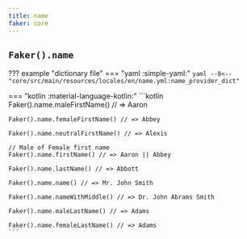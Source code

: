 ```yaml
---
title: name
faker: core
---
```


## `Faker().name`

??? example "dictionary file"
    === "yaml :simple-yaml:"
        ```yaml
        --8<-- "core/src/main/resources/locales/en/name.yml:name_provider_dict"
        ```

=== "kotlin :material-language-kotlin:"
    ```kotlin
    Faker().name.maleFirstName() // => Aaron

    Faker().name.femaleFirstName() // => Abbey

    Faker().name.neutralFirstName() // => Alexis

    // Male of Female first name
    Faker().name.firstName() // => Aaron || Abbey

    Faker().name.lastName() // => Abbott

    Faker().name.name() // => Mr. John Smith

    Faker().name.nameWithMiddle() // => Dr. John Abrams Smith

    Faker().name.maleLastName() // => Adams

    Faker().name.femaleLastName() // => Adams
    ```
